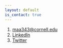 ```yaml
---
layout: default
is_contact: true
---
```


1. [maa343@cornell.edu](mailto:maa343@cornell.edu)
2. [LinkedIn](https://www.linkedin.com/in/mariaantoniak)
3. [Twitter](https://twitter.com/m_antoniak)

<br>
